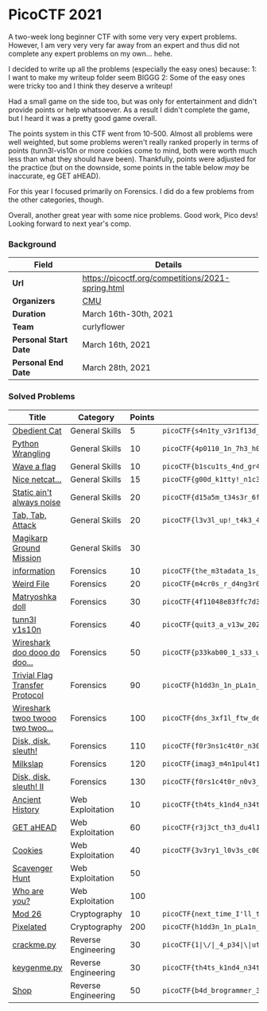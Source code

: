 # PicoCTF 2021
A two-week long beginner CTF with some very very expert problems. However, I am very very very far away from an expert and thus did not complete any expert problems on my own... hehe.

I decided to write up all the problems (especially the easy ones) because:
1: I want to make my writeup folder seem BIGGG
2: Some of the easy ones were tricky too and I think they deserve a writeup!

Had a small game on the side too, but was only for entertainment and didn't provide points or help whatsoever. As a result I didn't complete the game, but I heard it was a pretty good game overall.

The points system in this CTF went from 10-500. Almost all problems were well weighted, but some problems weren't really ranked properly in terms of points (tunn3l-vis10n or more cookies come to mind, both were worth much less than what they should have been). Thankfully, points were adjusted for the practice (but on the downside, some points in the table below *may* be inaccurate, eg GET aHEAD).

For this year I focused primarily on Forensics. I did do a few problems from the other categories, though.

Overall, another great year with some nice problems. Good work, Pico devs! Looking forward to next year's comp.

### Background
|Field                  |Details                                          |
|-----------------------|-------------------------------------------------|
|__Url__                |https://picoctf.org/competitions/2021-spring.html|
|__Organizers__         |[CMU](https://picoctf.org/)                      |
|__Duration__           |March 16th-30th, 2021                            |
|__Team__               |curlyflower                                      |
|__Personal Start Date__|March 16th, 2021                                 |
|__Personal End Date__  |March 28th, 2021                                 |

### Solved Problems
|Title                                                              |Category           |Points|Flag                                      |Writeup|
|-------------------------------------------------------------------|-------------------|---|---------------------------------------------|-------|
|[Obedient Cat                    ](obedient-cat/)                  |General Skills     |5  |`picoCTF{s4n1ty_v3r1f13d_2fd6ed29}`          |✓|
|[Python Wrangling                ](python-wrangling/)              |General Skills     |10 |`picoCTF{4p0110_1n_7h3_h0us3_ac9bd0ff}`      |✓|
|[Wave a flag                     ](wave-a-flag/)                   |General Skills     |10 |`picoCTF{b1scu1ts_4nd_gr4vy_f0668f62}`       |✓|
|[Nice netcat...                  ](nice-netcat/)                   |General Skills     |15 |`picoCTF{g00d_k1tty!_n1c3_k1tty!_afd5fda4}`  |✓|
|[Static ain't always noise       ](static-aint-always-noise/)      |General Skills     |20 |`picoCTF{d15a5m_t34s3r_6f8c8200}`            |✓|
|[Tab, Tab, Attack                ](tab-tab-attack/)                |General Skills     |20 |`picoCTF{l3v3l_up!_t4k3_4_r35t!_2bcfb2ab}`   |✓|
|[Magikarp Ground Mission         ]()                               |General Skills     |30 |                                             | |
|[information                     ](information/)                   |Forensics          |10 |`picoCTF{the_m3tadata_1s_modified}`          |✓|
|[Weird File                      ](weird-file/)                    |Forensics          |20 |`picoCTF{m4cr0s_r_d4ng3r0us}`                |✓|
|[Matryoshka doll                 ](matryoshka-doll/)               |Forensics          |30 |`picoCTF{4f11048e83ffc7d342a15bd2309b47de}`  |✓|
|[tunn3l v1s10n                   ](tunn3l-v1s10n/)                 |Forensics          |40 |`picoCTF{quit3_a_v13w_2020}`                 |-|
|[Wireshark doo dooo do doo...    ](wireshark-doo-dooo-do-doo/)     |Forensics          |50 |`picoCTF{p33kab00_1_s33_u_deadbeef}`         |✓|
|[Trivial Flag Transfer Protocol  ](trivial-flag-transfer-protocol/)|Forensics          |90 |`picoCTF{h1dd3n_1n_pLa1n_51GHT_18375919}`    |✓|
|[Wireshark twoo twooo two twoo...](wireshark-twoo-twooo-two-twoo/) |Forensics          |100|`picoCTF{dns_3xf1l_ftw_deadbeef}`            |✓|
|[Disk, disk, sleuth!             ](disk-disk-sleuth/)              |Forensics          |110|`picoCTF{f0r3ns1c4t0r_n30phyt3_a6f4cab5}`    |✓|
|[Milkslap                        ](milkslap/)                      |Forensics          |120|`picoCTF{imag3_m4n1pul4t10n_sl4p5}`          |✓|
|[Disk, disk, sleuth! II          ](disk-disk-sleuth-II/)           |Forensics          |130|`picoCTF{f0rs1c4t0r_n0v3_f5565e7b}`          | |
|[Ancient History                 ](ancient-history/)               |Web Exploitation   |10 |`picoCTF{th4ts_k1nd4_n34t_53c701d9}`         |✓|
|[GET aHEAD                       ](get-ahead/)                     |Web Exploitation   |60 |`picoCTF{r3j3ct_th3_du4l1ty_8f878508}`       |✓|
|[Cookies                         ](cookies/)                       |Web Exploitation   |40 |`picoCTF{3v3ry1_l0v3s_c00k135_a1f5bdb7}`     |✓|
|[Scavenger Hunt                  ]()                               |Web Exploitation   |50 |                                             | |
|[Who are you?                    ]()                               |Web Exploitation   |100|                                             | |
|[Mod 26                          ](mod-26/)                        |Cryptography       |10 |`picoCTF{next_time_I'll_try_2_rounds_of_rot13_ulYvpVag}`|✓|
|[Pixelated                       ](pixelated/)                     |Cryptography       |200|`picoCTF{h1dd3n_1n_pLa1n_51GHT_18375919}`    |-|
|[crackme.py                      ](crackme-py)                     |Reverse Engineering|30 |`picoCTF{1\|\/\|_4_p34\|\\|ut_f3bc410e}`     |✓|
|[keygenme.py                     ](keygenme-py/)                   |Reverse Engineering|30 |`picoCTF{th4ts_k1nd4_n34t_53c701d9}`         |-|
|[Shop                            ](shop/)                          |Reverse Engineering|50 |`picoCTF{b4d_brogrammer_3da34a8f}`           |-|









